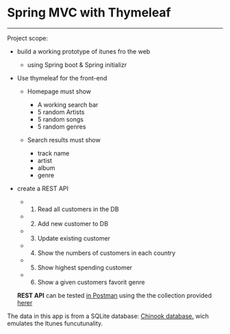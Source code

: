 # Spring MVC with Thymeleaf #
---


Project scope:
- build a working prototype of itunes fro the web
    - using Spring boot & Spring initializr

- Use thymeleaf for the front-end
    - Homepage must show
        - A working search bar
        - 5 random Artists
        - 5 random songs
        - 5 random genres

    - Search results must show
        - track name
        - artist
        - album
        - genre

- create a REST API
    - 1. Read all customers in the DB
    - 2. Add new customer to DB
    - 3. Update existing customer
    - 4. Show the numbers of customers in each country
    - 5. Show highest spending customer
    - 6. Show a given customers favorit genre

  **REST API** can be tested [in Postman](https://www.postman.com/) using the the collection provided [herer](/assets/fakeitunes.postman_collection.json)

The data in this app is from a SQLite database:
[Chinook database.](https://github.com/lerocha/chinook-database) wich emulates the Itunes funcutunality.
